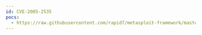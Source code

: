 ```yaml
---
id: CVE-2005-2535
pocs:
  - https://raw.githubusercontent.com/rapid7/metasploit-framework/master/modules/exploits/windows/brightstor/discovery_tcp.rb
---
```

